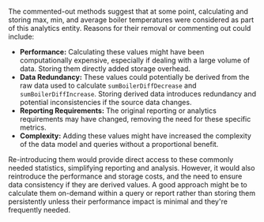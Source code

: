 The commented-out methods suggest that at some point, calculating and storing max, min, and average boiler temperatures were considered as part of this analytics entity. Reasons for their removal or commenting out could include:

*   **Performance:** Calculating these values might have been computationally expensive, especially if dealing with a large volume of data.  Storing them directly added storage overhead.
*   **Data Redundancy:**  These values could potentially be derived from the raw data used to calculate `sumBoilerDiffDecrease` and `sumBoilerDiffIncrease`. Storing derived data introduces redundancy and potential inconsistencies if the source data changes.
*   **Reporting Requirements:** The original reporting or analytics requirements may have changed, removing the need for these specific metrics.
*   **Complexity:** Adding these values might have increased the complexity of the data model and queries without a proportional benefit.

Re-introducing them would provide direct access to these commonly needed statistics, simplifying reporting and analysis. However, it would also reintroduce the performance and storage costs, and the need to ensure data consistency if they are derived values. A good approach might be to calculate them on-demand within a query or report rather than storing them persistently unless their performance impact is minimal and they're frequently needed.